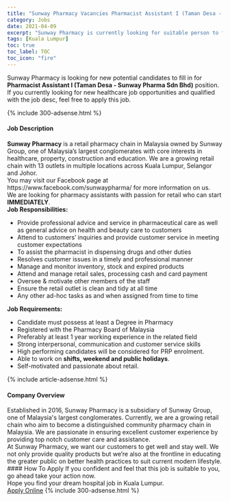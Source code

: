 ```yaml
---
title: "Sunway Pharmacy Vacancies Pharmacist Assistant I (Taman Desa - Sunway Pharma Sdn Bhd)" 
category: Jobs 
date: 2021-04-09 
excerpt: "Sunway Pharmacy is currently looking for suitable person to fill in the Pharmacist Assistant I (Taman Desa - Sunway Pharma Sdn Bhd) which positioned at Kuala Lumpur" 
tags: [Kuala Lumpur] 
toc: true 
toc_label: TOC 
toc_icon: "fire" 
--- 
```


<p>Sunway Pharmacy is looking for new potential candidates to fill in for <b>Pharmacist Assistant I (Taman Desa - Sunway Pharma Sdn Bhd)</b> position. If you currently looking for new healthcare job opportunities and qualified with the job desc, feel free to apply this job.
</p>{% include 300-adsense.html %} 
<div><div><h4>Job Description</h4></div><div><div><span><div><div><div><strong>Sunway Pharmacy</strong> is a retail pharmacy chain in Malaysia owned by Sunway Group, one of Malaysia&#8217;s largest conglomerates with core interests in healthcare, property, construction and education. We are a growing retail chain with 13 outlets in multiple locations across Kuala Lumpur, Selangor and Johor.</div><div>You may visit our Facebook page at https://www.facebook.com/sunwaypharma/ for more information on us.</div><div>We are looking for pharmacy assistants with passion for retail who can start <strong>IMMEDIATELY</strong>.</div><div><strong>Job Responsibilities:</strong></div><ul><li>Provide professional advice and service in pharmaceutical care as well as general advice on health and beauty care to customers</li><li>Attend to customers&#8217; inquiries and provide customer service in meeting customer expectations</li><li>To assist the pharmacist in dispensing drugs and other duties</li><li>Resolves customer issues in a timely and professional manner</li><li>Manage and monitor inventory, stock and expired products</li><li>Attend and manage retail sales, processing cash and card payment</li><li>Oversee &amp; motivate other members of the staff</li><li>Ensure the retail outlet is clean and tidy at all time</li><li>Any other ad-hoc tasks as and when assigned from time to time</li></ul><div><strong>Job Requirements:</strong></div><ul><li>Candidate must possess at least a Degree in Pharmacy</li><li>Registered with the Pharmacy Board of Malaysia</li><li>Preferably at least 1 year working experience in the related field</li><li>Strong interpersonal, communication and customer service skills</li><li>High performing candidates will be considered for PRP enrolment.</li><li>Able to work on <strong>shifts, weekend and public holidays</strong>.</li><li>Self-motivated and passionate about retail.</li></ul></div></div></span></div></div></div> 
{% include article-adsense.html %} 
<div><div><h4>Company Overview</h4></div><div><div><span><div><div>
<div>
		Established in 2016, Sunway Pharmacy is a subsidiary of Sunway Group, one of Malaysia's largest conglomerates. Currently, we are a growing retail chain who aim to become a distinguished community pharmacy chain in Malaysia. We are passionate in ensuring excellent customer experience by providing top notch customer care and assistance.</div>
<div>
		At Sunway Pharmacy, we want our customers to get well and stay well. We not only provide quality products but we&#8217;re also at the frontline in educating the greater public on better health practices to suit current modern lifestyle.</div>
</div></div></span></div></div></div> 
#### How To Apply 
If you confident and feel that this job is suitable to you, go ahead take your action now. <br/> 
Hope you find your dream hospital job in Kuala Lumpur. <br/> 
<a href="https://www.jobstreet.com.my/en/job/pharmacist-assistant-i-taman-desa-sunway-pharma-sdn-bhd-4525032?jobId=jobstreet-my-job-4525032" class="btn btn--warning" target="_blank" rel="nofollow noopenner">Apply Online</a> 
{% include 300-adsense.html %} 